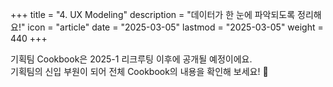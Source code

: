 +++
title = "4. UX Modeling"
description = "데이터가 한 눈에 파악되도록 정리해요!"
icon = "article"
date = "2025-03-05"
lastmod = "2025-03-05"
weight = 440 
+++

기획팀 Cookbook은 2025-1 리크루팅 이후에 공개될 예정이에요.   
기획팀의 신입 부원이 되어 전체 Cookbook의 내용을 확인해 보세요! 🤗
